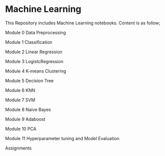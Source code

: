 # Machine Learning

This Repository includes Machine Learning notebooks. Content is as follow;

Module 0 Data Preprocessing

Module 1 Classification

Module 2 Linear Regression

Module 3 LogistcRegression

Module 4 K-means Clustering

Module 5 Decision Tree

Module 6 KNN

Module 7 SVM

Module 8 Naive Bayes

Module 9 Adaboost

Module 10 PCA

Module 11  Hyperparameter tuning and Model Evaluation

Assignments
